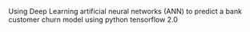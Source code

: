 Using Deep Learning artificial neural networks (ANN) to predict a bank customer churn model using python tensorflow 2.0 
